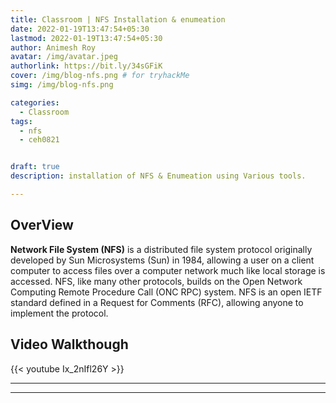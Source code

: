 ```yaml
---
title: Classroom | NFS Installation & enumeation
date: 2022-01-19T13:47:54+05:30
lastmod: 2022-01-19T13:47:54+05:30
author: Animesh Roy
avatar: /img/avatar.jpeg
authorlink: https://bit.ly/34sGFiK
cover: /img/blog-nfs.png # for tryhackMe
simg: /img/blog-nfs.png

categories:
  - Classroom
tags:
  - nfs
  - ceh0821


draft: true
description: installation of NFS & Enumeation using Various tools. 

---
```


## OverView

**Network File System (NFS)** is a distributed file system protocol originally developed by Sun Microsystems (Sun) in 1984, allowing a user on a client computer to access files over a computer network much like local storage is accessed. NFS, like many other protocols, builds on the Open Network Computing Remote Procedure Call (ONC RPC) system. NFS is an open IETF standard defined in a Request for Comments (RFC), allowing anyone to implement the protocol.

## Video Walkthough

{{< youtube Ix_2nIfl26Y >}}





---
<!-- Google Ads -->
<script async src="https://pagead2.googlesyndication.com/pagead/js/adsbygoogle.js"></script>
<ins class="adsbygoogle"
     style="display:block; text-align:center;"
     data-ad-layout="in-article"
     data-ad-format="fluid"
     data-ad-client="ca-pub-3526678290068011"
     data-ad-slot="7160066188"></ins>
<script>
     (adsbygoogle = window.adsbygoogle || []).push({});
</script>
<!-- END -->

---


<script data-name="BMC-Widget" data-cfasync="false" src="https://cdnjs.buymeacoffee.com/1.0.0/widget.prod.min.js" data-id="anir0y" data-description="Support me on Buy me a coffee!" data-message="" data-color="#5F7FFF" data-position="Right" data-x_margin="18" data-y_margin="18"></script>

<!-- EOF -->

